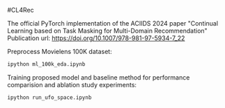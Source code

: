 #CL4Rec

The official PyTorch implementation of the ACIIDS 2024 paper "Continual Learning based on Task Masking for Multi-Domain Recommendation"
Publication url:  https://doi.org/10.1007/978-981-97-5934-7_22


Preprocess Movielens 100K dataset:

```sh
ipython ml_100k_eda.ipynb
```

Training proposed model and baseline method for performance comparision and ablation study experiments:

```sh
ipython run_ufo_space.ipynb
```
